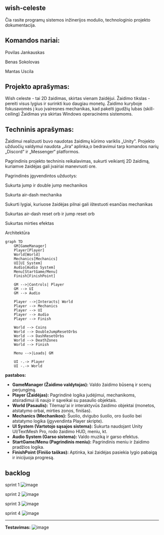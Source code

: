 wish-celeste
---
Čia rasite programų sistemos inžinerijos modulio, technologinio projekto dokumentacija.

Komandos nariai:
---
Povilas Jankauskas 

Benas Sokolovas

Mantas Uscila

Projekto aprašymas:
---
Wish celeste - tai 2D žaidimas, skirtas vienam žaidėjui. Žaidimo tikslas - pereiti visus lygius ir surinkti kuo daugiau monetų. Žaidimo kuryboje fokusavomės į kuo įvairesnes mechanikas, kad pakelti įgudžių lubas (skill-ceiling) Žaidimas yra skirtas Windows operacinėms sistemoms.

Techninis aprašymas:
---
Žaidimui realizuoti buvo naudotas žaidimų kūrimo variklis „Unity". Projekto užduočių valdymui naudota „Jira“ aplinka,o bedravimui tarp komandos narių „Discord“ ir „Messenger“ platformos.

Pagrindinis projekto techninis reikalavimas, sukurti veikiantį 2D žaidimą, kuriamve žaidėjas gali įvairiai manevruoti ore. 

Pagrindinės įgyvendintos užduotys:

Sukurta jump ir double jump mechanikos

Sukurta air-dash mechanika

Sukurti lygiai, kuriuose žaidėjas pilnai gali ištestuoti esančias mechanikas

Sukurtas air-dash reset orb ir jump reset orb

Sukurtas mirties efektas

Architektūra

```mermaid
graph TD
    GM[GameManager]
    Player[Player]
    World[World]
    Mechanics[Mechanics]
    UI[UI System]
    Audio[Audio System]
    Menu[StartGame/Menu]
    Finish[FinishPoint]

    GM -->|Controls| Player
    GM --> UI
    GM --> Audio

    Player -->|Interacts| World
    Player --> Mechanics
    Player --> UI
    Player --> Audio
    Player --> Finish

    World --> Coins
    World --> DoubleJumpResetOrbs
    World --> DashResetOrbs
    World --> DeathZones
    World --> Finish

    Menu -->|Loads| GM

    UI -.-> Player
    UI -.-> World
```
**pastabos:**

- **GameManager (Žaidimo valdytojas):** Valdo žaidimo būseną ir scenų perjungimą.
- **Player (Žaidėjas):** Pagrindinė logika judėjimui, mechanikoms, atsiradimui iš naujo ir sąveikai su pasaulio objektais.
- **World (Pasaulis):** Tilemap'ai ir interaktyvūs žaidimo objektai (monetos, atstatymo orbai, mirties zonos, finišas).
- **Mechanics (Mechanikos):** Šuolio, dvigubo šuolio, oro šuolio bei atstatymo logika (įgyvendinta Player skripte).
- **UI System (Vartotojo sąsajos sistema):** Sukurta naudojant Unity UI/TextMesh Pro, rodo žaidimo HUD, meniu, kt.
- **Audio System (Garso sistema):** Valdo muziką ir garso efektus.
- **StartGame/Menu (Pagrindinis meniu):** Pagrindinis meniu ir žaidimo pradžios logika.
- **FinishPoint (Finišo taškas):** Aptinka, kai žaidėjas pasiekia lygio pabaigą ir inicijuoja progresą.

**backlog**
---
sprint 1
![image](https://github.com/user-attachments/assets/c13e6212-f920-437c-9f80-327291b846bb)

sprint 2
![image](https://github.com/user-attachments/assets/f95f34b5-0330-41b8-8012-cc1fc7c8d209)

sprint 3
![image](https://github.com/user-attachments/assets/1e834062-fc6a-42bb-9f42-4749603b2571)

sprint 4
![image](https://github.com/user-attachments/assets/ce885be0-ced5-40ae-9a1e-46ad1053b0e6)



---
**Testavimas:**
![image](https://github.com/user-attachments/assets/099f0120-6200-4034-b5dc-b12101a1e904)
